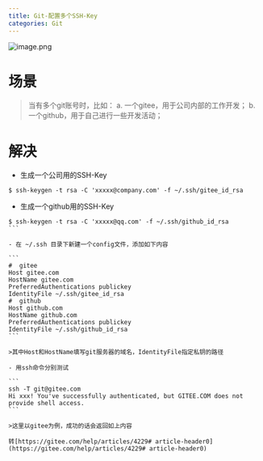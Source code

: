 ```yaml
---
title: Git-配置多个SSH-Key
categories: Git
---
```


![image.png](https://upload-images.jianshu.io/upload_images/15325592-fdb1bab32bcc0016.png?imageMogr2/auto-orient/strip%7CimageView2/2/w/1240)
<!-- more -->

# 场景

> 当有多个git账号时，比如：
a. 一个gitee，用于公司内部的工作开发；
b. 一个github，用于自己进行一些开发活动；

# 解决

- 生成一个公司用的SSH-Key

```
$ ssh-keygen -t rsa -C 'xxxxx@company.com' -f ~/.ssh/gitee_id_rsa
```

- 生成一个github用的SSH-Key

````
$ ssh-keygen -t rsa -C 'xxxxx@qq.com' -f ~/.ssh/github_id_rsa
```

- 在 ~/.ssh 目录下新建一个config文件，添加如下内容

```
#  gitee
Host gitee.com
HostName gitee.com
PreferredAuthentications publickey
IdentityFile ~/.ssh/gitee_id_rsa
#  github
Host github.com
HostName github.com
PreferredAuthentications publickey
IdentityFile ~/.ssh/github_id_rsa
```

>其中Host和HostName填写git服务器的域名，IdentityFile指定私钥的路径

- 用ssh命令分别测试

```
ssh -T git@gitee.com
Hi xxx! You've successfully authenticated, but GITEE.COM does not provide shell access.
```

>这里以gitee为例，成功的话会返回如上内容

转[https://gitee.com/help/articles/4229# article-header0](https://gitee.com/help/articles/4229# article-header0)

